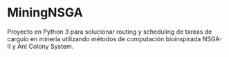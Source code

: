 # MiningNSGA
Proyecto en Python 3 para solucionar routing y scheduling de tareas de carguío en minería utilizando métodos de computación bioinspirada NSGA-II y Ant Colony System.
